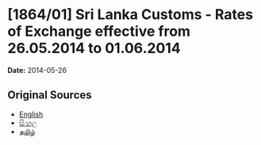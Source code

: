 # [1864/01] Sri Lanka Customs - Rates of Exchange effective from 26.05.2014 to 01.06.2014

**Date:** 2014-05-26

## Original Sources

- [English](https://documents.gov.lk/view/extra-gazettes/2014/5/1864-01_E.pdf)
- [සිංහල](https://documents.gov.lk/view/extra-gazettes/2014/5/1864-01_S.pdf)
- [தமிழ்](https://documents.gov.lk/view/extra-gazettes/2014/5/1864-01_T.pdf)
